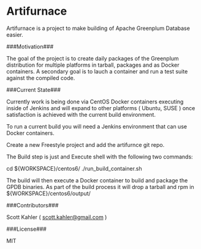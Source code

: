 Artifurnace
===========

Artifurnace is a project to make building of Apache Greenplum Database easier.

###Motivation###

The goal of the project is to create daily packages of the Greenplum distribution for multiple platforms in tarball, packages and as Docker containers. A secondary goal is to lauch a container and run a test suite against the compiled code.

###Current State###

Currently work is being done via CentOS Docker containers executing inside of Jenkins and will expand to other platforms ( Ubuntu, SUSE ) once satisfaction is achieved with the current build environment.

To run a current build you will need a Jenkins environment that can use Docker containers.

Create a new Freestyle project and add the artifurnce git repo.

The Build step is just and Execute shell with the following two commands:

cd ${WORKSPACE}/centos6/
./run_build_container.sh

The build will then execute a Docker container to build and package the GPDB binaries. As part of the build process it will drop a tarball and rpm in ${WORKSPACE}/centos6/output/

###Contributors###

Scott Kahler ( scott.kahler@gmail.com )

###License###

MIT
 
